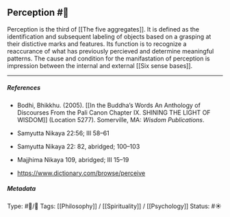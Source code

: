 ## Perception #🧠 

Perception is the third of [[The five aggregates]]. It is defined as the identification and subsequent labeling of objects based on a grasping at their distictive marks and features. Its function is to recognize a reaccurance of what has previously percieved and determine meaningful patterns. The cause and condition for the manifastation of perception is impression between the internal and external [[Six sense bases]]. 

___

##### References

- Bodhi, Bhikkhu. (2005). [[In the Buddha’s Words An Anthology of Discourses From the Pali Canon Chapter IX. SHINING THE LIGHT OF WISDOM]] (Location 5277). Somerville, MA: _Wisdom Publications_.

- Samyutta Nikaya 22:56; III 58–61

- Samyutta Nikaya 22: 82, abridged; 100–103 

- Majjhima Nikaya 109, abridged; III 15–19

- https://www.dictionary.com/browse/perceive

##### Metadata

Type: #🔵/🔵 
Tags: [[Philosophy]] / [[Spirituality]] / [[Psychology]] 
Status: #☀️ 
